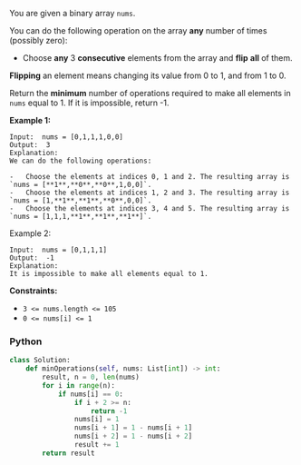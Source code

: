 You are given a binary array `nums`.

You can do the following operation on the array  **any**  number of times (possibly zero):

- Choose  **any**  3  **consecutive**  elements from the array and  **flip**  **all**  of them.

**Flipping**  an element means changing its value from 0 to 1, and from 1 to 0.

Return the  **minimum**  number of operations required to make all elements in  `nums`  equal to 1. If it is impossible,
return -1.

**Example 1:**

```
Input:  nums = [0,1,1,1,0,0]
Output:  3
Explanation:  
We can do the following operations:

-   Choose the elements at indices 0, 1 and 2. The resulting array is  `nums = [**1**,**0**,**0**,1,0,0]`.
-   Choose the elements at indices 1, 2 and 3. The resulting array is  `nums = [1,**1**,**1**,**0**,0,0]`.
-   Choose the elements at indices 3, 4 and 5. The resulting array is  `nums = [1,1,1,**1**,**1**,**1**]`.
```

Example 2:

```
Input:  nums = [0,1,1,1]
Output:  -1
Explanation:  
It is impossible to make all elements equal to 1.
```

**Constraints:**

- `3 <= nums.length <= 105`
- `0 <= nums[i] <= 1`

### Python

```python
class Solution:
    def minOperations(self, nums: List[int]) -> int:
        result, n = 0, len(nums)
        for i in range(n):
            if nums[i] == 0:
                if i + 2 >= n:
                    return -1
                nums[i] = 1
                nums[i + 1] = 1 - nums[i + 1]
                nums[i + 2] = 1 - nums[i + 2]
                result += 1
        return result
```